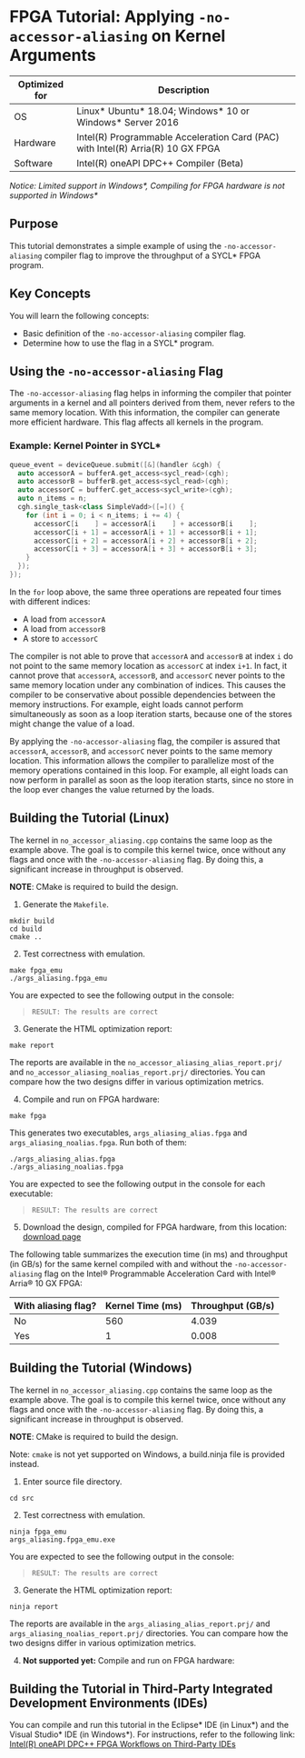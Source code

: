 # FPGA Tutorial: Applying `-no-accessor-aliasing` on Kernel Arguments

| Optimized for                     | Description
---                                 |---
| OS                                | Linux* Ubuntu* 18.04; Windows* 10 or Windows* Server 2016
| Hardware                          | Intel(R) Programmable Acceleration Card (PAC) with Intel(R) Arria(R) 10 GX FPGA
| Software                          | Intel(R) oneAPI DPC++ Compiler (Beta) 

_Notice: Limited support in Windows*, Compiling for FPGA hardware is not supported in Windows*_

## Purpose
This tutorial demonstrates a simple example of using the
`-no-accessor-aliasing` compiler flag to improve the throughput of a SYCL*
FPGA program. 

## Key Concepts
You will learn the following concepts:

* Basic definition of the `-no-accessor-aliasing` compiler flag.
* Determine how to use the flag in a SYCL* program.

## Using the `-no-accessor-aliasing` Flag
The `-no-accessor-aliasing` flag helps in informing the compiler that pointer
arguments in a kernel and all pointers derived from them, never refers to
the same memory location. With this information, the compiler can
generate more efficient hardware. This flag affects all kernels in the program.

### Example: Kernel Pointer in SYCL*
```c++
queue_event = deviceQueue.submit([&](handler &cgh) {
  auto accessorA = bufferA.get_access<sycl_read>(cgh);
  auto accessorB = bufferB.get_access<sycl_read>(cgh);
  auto accessorC = bufferC.get_access<sycl_write>(cgh);
  auto n_items = n;
  cgh.single_task<class SimpleVadd>([=]() {
    for (int i = 0; i < n_items; i += 4) {
      accessorC[i    ] = accessorA[i    ] + accessorB[i    ];
      accessorC[i + 1] = accessorA[i + 1] + accessorB[i + 1];
      accessorC[i + 2] = accessorA[i + 2] + accessorB[i + 2];
      accessorC[i + 3] = accessorA[i + 3] + accessorB[i + 3];
    }
  });
});
```

In the `for` loop above, the same three operations are repeated four times with
different indices:
  - A load from `accessorA`
  - A load from `accessorB`
  - A store to `accessorC`

The compiler is not able to prove that `accessorA` and `accessorB` at index `i`
do not point to the same memory location as `accessorC` at index `i+1`. In
fact, it cannot prove that `accessorA`, `accessorB`, and `accessorC` never
points to the same memory location under any combination of indices. This
causes the compiler to be conservative about possible dependencies between
the memory instructions. For example, eight loads cannot perform simultaneously as
soon as a loop iteration starts, because one of the stores might change the
value of a load.

By applying the `-no-accessor-aliasing` flag, the compiler is assured 
that `accessorA`, `accessorB`, and `accessorC` never points to the same
memory location. This information allows the compiler to parallelize most of
the memory operations contained in this loop. For example, all eight loads can now
perform in parallel as soon as the loop iteration starts, since no store in
the loop ever changes the value returned by the loads.

## Building the Tutorial (Linux)

The kernel in `no_accessor_aliasing.cpp` contains the same loop as the example
above. The goal is to compile this kernel twice, once without any flags and
once with the `-no-accessor-aliasing` flag. By doing this, a significant increase in
throughput is observed.

**NOTE**: CMake is required to build the design.

1. Generate the `Makefile`.

```
mkdir build
cd build
cmake ..
```

2. Test correctness with emulation.

```
make fpga_emu
./args_aliasing.fpga_emu
```

You are expected to see the following output in the console:

> `RESULT: The results are correct`

3. Generate the HTML optimization report:

```
make report
```

The reports are available in the `no_accessor_aliasing_alias_report.prj/` and
`no_accessor_aliasing_noalias_report.prj/` directories. You can compare how the two designs
differ in various optimization metrics.

4. Compile and run on FPGA hardware:

```
make fpga
```

This generates two executables, `args_aliasing_alias.fpga` and
`args_aliasing_noalias.fpga`. Run both of them:

```
./args_aliasing_alias.fpga
./args_aliasing_noalias.fpga
```

You are expected to see the following output in the console for each executable:

> `RESULT: The results are correct`

5. Download the design, compiled for FPGA hardware, from this location: [download page](https://www.intel.com/content/www/us/en/programmable/products/design-software/high-level-design/one-api-for-fpga-support.html)


The following table summarizes the execution time (in ms) and throughput (in
GB/s) for the same kernel compiled with and without the `-no-accessor-aliasing`
flag on the Intel® Programmable Acceleration Card with Intel® Arria® 10 GX FPGA:

With aliasing flag? | Kernel Time (ms) | Throughput (GB/s)
------------- | ------------- | -----------------------
No   | 560  | 4.039
Yes   | 1 | 0.008


## Building the Tutorial (Windows)

The kernel in `no_accessor_aliasing.cpp` contains the same loop as the example
above. The goal is to compile this kernel twice, once without any flags and
once with the `-no-accessor-aliasing` flag. By doing this, a significant increase in
throughput is observed.

**NOTE**: CMake is required to build the design.

Note: `cmake` is not yet supported on Windows, a build.ninja file is provided instead. 

1. Enter source file directory.

```
cd src
```

2. Test correctness with emulation.

```
ninja fpga_emu
args_aliasing.fpga_emu.exe 
```

You are expected to see the following output in the console:

> `RESULT: The results are correct`

3. Generate the HTML optimization report:

```
ninja report
```

The reports are available in the `args_aliasing_alias_report.prj/` and
`args_aliasing_noalias_report.prj/` directories. You can compare how the two designs
differ in various optimization metrics.

4. **Not supported yet:** Compile and run on FPGA hardware:

## Building the Tutorial in Third-Party Integrated Development Environments (IDEs)

You can compile and run this tutorial in the Eclipse* IDE (in Linux*) and the Visual Studio* IDE (in Windows*). For instructions, refer to the following link: [Intel(R) oneAPI DPC++ FPGA Workflows on Third-Party IDEs](https://software.intel.com/en-us/articles/intel-oneapi-dpcpp-fpga-workflow-on-ide)
